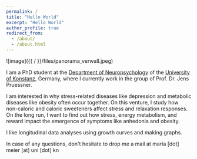 ```yaml
---
permalink: /
title: "Hello World"
excerpt: "Hello World"
author_profile: true
redirect_from: 
  - /about/
  - /about.html
---
```


![image]({{ / }}/files/panorama_verwall.jpeg)

I am a PhD student at the [Department of Neuropsychology](https://www.psychologie.uni-konstanz.de/pruessner/) of the [University of Konstanz](https://www.uni-konstanz.de), Germany, where I currently work in the group of Prof. Dr. Jens Pruessner. 

I am interested in why stress-related diseases like depression and metabolic diseases like obesity often occur together. On this venture, I study how non-caloric and caloric sweeteners affect stress and relaxation responses. On the long run, I want to find out how stress, energy metabolism, and reward impact the emergence of symptoms like anhedonia and obesity.

I like longitudinal data analyses using growth curves and making graphs. 

In case of any questions, don't hesitate to drop me a mail at maria [dot] meier [at] uni [dot] kn